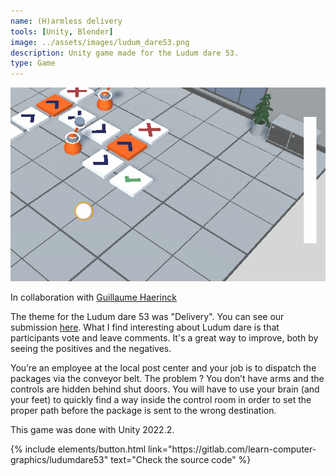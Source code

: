 ```yaml
---
name: (H)armless delivery
tools: [Unity, Blender]
image: ../assets/images/ludum_dare53.png
description: Unity game made for the Ludum dare 53.
type: Game
---
```


<img src="../../assets/images/ludum_dare53_gif.gif"/>

<p>In collaboration with <a href="https://github.com/guillaume-haerinck" target="_blank">Guillaume Haerinck</a></p>

The theme for the Ludum dare 53 was "Delivery". You can see our submission <a href="https://ldjam.com/events/ludum-dare/53/harmless-delivery" target="_blank">here</a>.
What I find interesting about Ludum dare is that participants vote and leave comments. It's a great way to improve, both by seeing the positives and the negatives.

You’re an employee at the local post center and your job is to dispatch the packages via the conveyor belt.
The problem ? You don’t have arms and the controls are hidden behind shut doors. You will have to use your brain (and your feet) to quickly find a way inside the control room in order to set the proper path before the package is sent to the wrong destination.

This game was done with Unity 2022.2.

<p class="text-center">
{% include elements/button.html link="https://gitlab.com/learn-computer-graphics/ludumdare53" text="Check the source code" %}
</p>